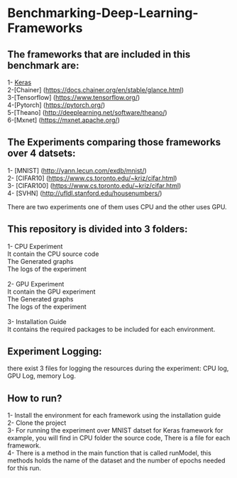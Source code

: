 # Benchmarking-Deep-Learning-Frameworks
## The frameworks that are included in this benchmark are:
  1- [Keras](https://keras.io/)
<br /> 
  2-[Chainer] (https://docs.chainer.org/en/stable/glance.html) <br />
  3-[Tensorflow] (https://www.tensorflow.org/) <br />
  4-[Pytorch] (https://pytorch.org/) <br />
  5-[Theano]  (http://deeplearning.net/software/theano/) <br />
  6-[Mxnet] (https://mxnet.apache.org/) <br />

## The Experiments comparing those frameworks over 4 datsets:
  1- [MNIST] (http://yann.lecun.com/exdb/mnist/) <br />
  2- [CIFAR10] (https://www.cs.toronto.edu/~kriz/cifar.html) <br />
  3- [CIFAR100] (https://www.cs.toronto.edu/~kriz/cifar.html) <br />
  4- [SVHN] (http://ufldl.stanford.edu/housenumbers/) <br />

There are two experiments one of them uses CPU and the other uses GPU.

## This repository is divided into 3 folders:
  1- CPU Experiment <br />
      It contain the CPU source code <br />
      The Generated graphs <br />
       The logs of the experiment <br />
       <br/>
  2- GPU Experiment <br />
       It contain the GPU experiment <br />
       The Generated graphs <br />
       The logs of the experiment <br />
              <br/>
  3- Installation Guide <br />
       It contains the required packages to be included for each environment.<br />

  
 ## Experiment Logging:
  there exist 3 files for logging the resources during the experiment: CPU log, GPU Log, memory Log.<br />
  
## How to run? 
 1- Install the environment for each framework using the installation  guide <br />
 2- Clone the project <br />
 3- For running the experiment over MNIST datset for Keras framework for example, you will find in CPU folder the source code, There is a file for each framework. <br />
 4- There is a method in the main function that is called runModel, this methods holds the name of the dataset and the number of       epochs needed for this run.
